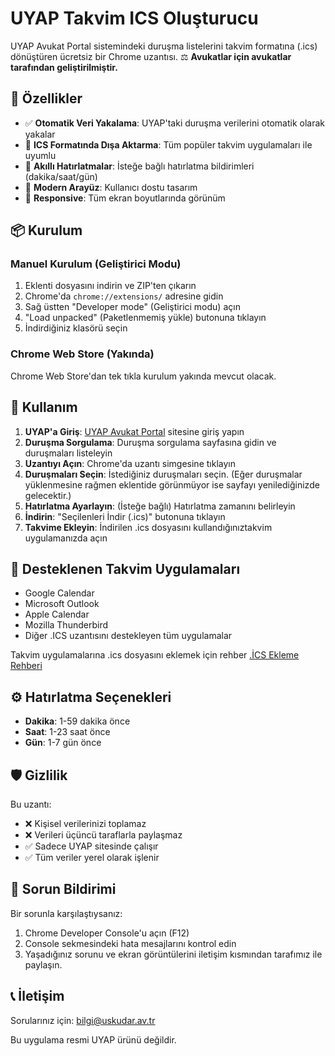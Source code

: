 # UYAP Takvim ICS Oluşturucu

UYAP Avukat Portal sistemindeki duruşma listelerini takvim formatına (.ics) dönüştüren ücretsiz bir Chrome uzantısı.
⚖️ **Avukatlar için avukatlar tarafından geliştirilmiştir.**

## 🚀 Özellikler

- ✅ **Otomatik Veri Yakalama**: UYAP'taki duruşma verilerini otomatik olarak yakalar
- 📅 **ICS Formatında Dışa Aktarma**: Tüm popüler takvim uygulamaları ile uyumlu
- 🔔 **Akıllı Hatırlatmalar**: İsteğe bağlı hatırlatma bildirimleri (dakika/saat/gün)
- 🎨 **Modern Arayüz**: Kullanıcı dostu tasarım
- 📱 **Responsive**: Tüm ekran boyutlarında görünüm

## 📦 Kurulum

### Manuel Kurulum (Geliştirici Modu)
1. Eklenti dosyasını indirin ve ZIP'ten çıkarın
2. Chrome'da `chrome://extensions/` adresine gidin
3. Sağ üstten "Developer mode" (Geliştirici modu) açın
4. "Load unpacked" (Paketlenmemiş yükle) butonuna tıklayın
5. İndirdiğiniz klasörü seçin

### Chrome Web Store (Yakında)
Chrome Web Store'dan tek tıkla kurulum yakında mevcut olacak.

## 🔧 Kullanım

1. **UYAP'a Giriş**: [UYAP Avukat Portal](https://avukatbeta.uyap.gov.tr/) sitesine giriş yapın
2. **Duruşma Sorgulama**: Duruşma sorgulama sayfasına gidin ve duruşmaları listeleyin
3. **Uzantıyı Açın**: Chrome'da uzantı simgesine tıklayın
4. **Duruşmaları Seçin**: İstediğiniz duruşmaları seçin. (Eğer duruşmalar yüklenmesine rağmen eklentide görünmüyor ise sayfayı yenilediğinizde gelecektir.)
5. **Hatırlatma Ayarlayın**: (İsteğe bağlı) Hatırlatma zamanını belirleyin
6. **İndirin**: "Seçilenleri İndir (.ics)" butonuna tıklayın
7. **Takvime Ekleyin**: İndirilen .ics dosyasını kullandığınıztakvim uygulamanızda açın

## 📱 Desteklenen Takvim Uygulamaları

- Google Calendar
- Microsoft Outlook
- Apple Calendar
- Mozilla Thunderbird
- Diğer .ICS uzantısını destekleyen tüm uygulamalar

Takvim uygulamalarına .ics dosyasını eklemek için rehber [.İCS Ekleme Rehberi](https://cagatayus.github.io/uyap-takvim-ics-olusturucu/ics-nasil-eklenir.html)

## ⚙️ Hatırlatma Seçenekleri

- **Dakika**: 1-59 dakika önce
- **Saat**: 1-23 saat önce  
- **Gün**: 1-7 gün önce

## 🛡️ Gizlilik

Bu uzantı:
- ❌ Kişisel verilerinizi toplamaz
- ❌ Verileri üçüncü taraflarla paylaşmaz
- ✅ Sadece UYAP sitesinde çalışır
- ✅ Tüm veriler yerel olarak işlenir

## 🐛 Sorun Bildirimi

Bir sorunla karşılaştıysanız:
1. Chrome Developer Console'u açın (F12)
2. Console sekmesindeki hata mesajlarını kontrol edin
3. Yaşadığınız sorunu ve ekran görüntülerini iletişim kısmından tarafımız ile paylaşın.


## 📞 İletişim

Sorularınız için: [bilgi@uskudar.av.tr](mailto:bilgi@uskudar.av.tr)

Bu uygulama resmi UYAP ürünü değildir.
